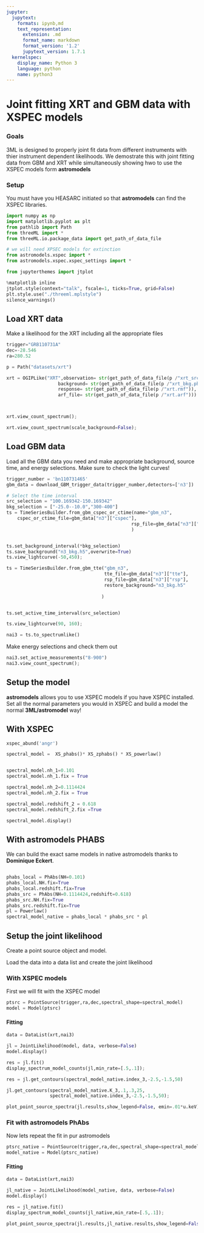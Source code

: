 ```yaml
---
jupyter:
  jupytext:
    formats: ipynb,md
    text_representation:
      extension: .md
      format_name: markdown
      format_version: '1.2'
      jupytext_version: 1.7.1
  kernelspec:
    display_name: Python 3
    language: python
    name: python3
---
```


# Joint fitting XRT and GBM data with XSPEC models

### Goals

3ML is designed to properly joint fit data from different instruments with thier instrument dependent likelihoods.
We demostrate this with joint fitting data from GBM and XRT while simultaneously showing hwo to use the XSPEC models form **astromodels**

### Setup

You must have you HEASARC initiated so that **astromodels** can find the XSPEC libraries. 




```python
import numpy as np
import matplotlib.pyplot as plt
from pathlib import Path
from threeML import *
from threeML.io.package_data import get_path_of_data_file

# we will need XPSEC models for extinction
from astromodels.xspec import *
from astromodels.xspec.xspec_settings import *

from jupyterthemes import jtplot

%matplotlib inline
jtplot.style(context="talk", fscale=1, ticks=True, grid=False)
plt.style.use("./threeml.mplstyle")
silence_warnings()

```

## Load XRT data

Make a likelihood for the XRT including all the appropriate files

```python
trigger="GRB110731A"
dec=-28.546
ra=280.52

p = Path("datasets/xrt")

xrt = OGIPLike("XRT",observation= str(get_path_of_data_file(p /"xrt_src.pha")),
                   background= str(get_path_of_data_file(p /"xrt_bkg.pha")),
                   response= str(get_path_of_data_file(p /"xrt.rmf")),
                   arf_file= str(get_path_of_data_file(p /"xrt.arf")))



xrt.view_count_spectrum();
```

```python
xrt.view_count_spectrum(scale_background=False);
```

## Load GBM data

Load all the GBM data you need and make appropriate background, source time, and energy selections. Make sure to check the light curves! 

```python
trigger_number = 'bn110731465'
gbm_data = download_GBM_trigger_data(trigger_number,detectors=['n3'])
```

```python
# Select the time interval
src_selection = "100.169342-150.169342"
bkg_selection = ["-25.0--10.0","300-400"]
ts = TimeSeriesBuilder.from_gbm_cspec_or_ctime(name="gbm_n3",
    cspec_or_ctime_file=gbm_data["n3"]["cspec"],
                                              rsp_file=gbm_data["n3"]["rsp"]
                                              )


ts.set_background_interval(*bkg_selection)
ts.save_background("n3_bkg.h5",overwrite=True)
ts.view_lightcurve(-50,450);
```

```python
ts = TimeSeriesBuilder.from_gbm_tte("gbm_n3",
                                    tte_file=gbm_data["n3"]["tte"],
                                    rsp_file=gbm_data["n3"]["rsp"],
                                    restore_background="n3_bkg.h5"
                                   
                                   )


ts.set_active_time_interval(src_selection)

ts.view_lightcurve(90, 160);
```

```python
nai3 = ts.to_spectrumlike()
```

Make energy selections and check them out

```python
nai3.set_active_measurements("8-900")
nai3.view_count_spectrum();
```

## Setup the model

**astromodels** allows you to use XSPEC models if you have XSPEC installed.
Set all the normal parameters you would in XSPEC and build a model the normal **3ML/astromodel** way!



## With XSPEC

```python
xspec_abund('angr')

spectral_model =  XS_phabs()* XS_zphabs() * XS_powerlaw()


spectral_model.nh_1=0.101
spectral_model.nh_1.fix = True

spectral_model.nh_2=0.1114424
spectral_model.nh_2.fix = True

spectral_model.redshift_2 = 0.618
spectral_model.redshift_2.fix =True
```

```python
spectral_model.display()
```

## With astromodels PHABS

We can build the exact same models in native astromodels thanks to **Dominique Eckert**.


```python

phabs_local = PhAbs(NH=0.101)
phabs_local.NH.fix=True
phabs_local.redshift.fix=True
phabs_src = PhAbs(NH=0.1114424,redshift=0.618)
phabs_src.NH.fix=True
phabs_src.redshift.fix=True
pl = Powerlaw()
spectral_model_native = phabs_local * phabs_src * pl
```

## Setup the joint likelihood

Create a point source object and model. 

Load the data into a data list and create the joint likelihood



### With XSPEC models
First we will fit with the XSPEC model  

```python
ptsrc = PointSource(trigger,ra,dec,spectral_shape=spectral_model)
model = Model(ptsrc)
```

#### Fitting

```python
data = DataList(xrt,nai3)

jl = JointLikelihood(model, data, verbose=False)
model.display()
```

```python
res = jl.fit()
display_spectrum_model_counts(jl,min_rate=[.5,.1]);
```

```python
res = jl.get_contours(spectral_model_native.index_3,-2.5,-1.5,50)
```

```python
jl.get_contours(spectral_model_native.K_3,.1,.3,25,
                spectral_model_native.index_3,-2.5,-1.5,50);
```

```python
plot_point_source_spectra(jl.results,show_legend=False, emin=.01*u.keV);
```

### Fit with astromodels PhAbs

Now lets repeat the fit in pur astromodels

```python
ptsrc_native = PointSource(trigger,ra,dec,spectral_shape=spectral_model_native)
model_native = Model(ptsrc_native)
```

#### Fitting

```python
data = DataList(xrt,nai3)

jl_native = JointLikelihood(model_native, data, verbose=False)
model.display()
```

```python
res = jl_native.fit()
display_spectrum_model_counts(jl_native,min_rate=[.5,.1]);
```

```python
plot_point_source_spectra(jl.results,jl_native.results,show_legend=False, emin=.01*u.keV);
```
